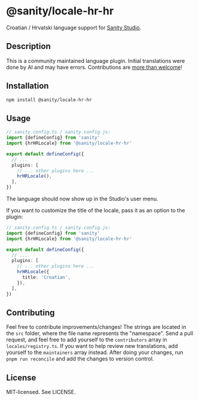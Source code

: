 # @sanity/locale-hr-hr

Croatian / Hrvatski language support for [Sanity Studio](https://www.sanity.io/).

## Description

This is a community maintained language plugin. Initial translations were done by AI and may have errors. Contributions are [more than welcome](#contributing)!

## Installation

```sh
npm install @sanity/locale-hr-hr
```

## Usage

```ts
// sanity.config.ts / sanity.config.js:
import {defineConfig} from 'sanity'
import {hrHRLocale} from '@sanity/locale-hr-hr'

export default defineConfig({
  // ...
  plugins: [
    // ... other plugins here ...
    hrHRLocale(),
  ],
})
```

The language should now show up in the Studio's user menu.

If you want to customize the title of the locale, pass it as an option to the plugin:

```ts
// sanity.config.ts / sanity.config.js:
import {defineConfig} from 'sanity'
import {hrHRLocale} from '@sanity/locale-hr-hr'

export default defineConfig({
  // ...
  plugins: [
    // ... other plugins here ...
    hrHRLocale({
      title: 'Croatian',
    }),
  ],
})
```

## Contributing

Feel free to contribute improvements/changes! The strings are located in the `src` folder, where the file name represents the "namespace". Send a pull request, and feel free to add yourself to the `contributors` array in `locales/registry.ts`. If you want to help review new translations, add yourself to the `maintainers` array instead. After doing your changes, run `pnpm run reconcile` and add the changes to version control.

## License

MIT-licensed. See LICENSE.
